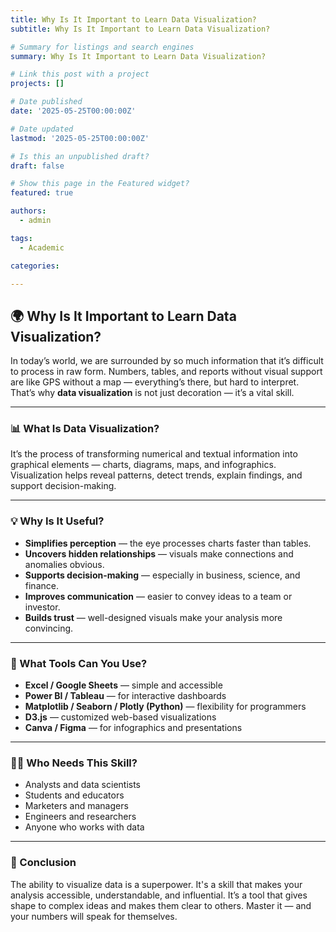 ```yaml
---
title: Why Is It Important to Learn Data Visualization?
subtitle: Why Is It Important to Learn Data Visualization?

# Summary for listings and search engines
summary: Why Is It Important to Learn Data Visualization?

# Link this post with a project
projects: []

# Date published
date: '2025-05-25T00:00:00Z'

# Date updated
lastmod: '2025-05-25T00:00:00Z'

# Is this an unpublished draft?
draft: false

# Show this page in the Featured widget?
featured: true

authors:
  - admin

tags:
  - Academic

categories:

---
```


## 🌍 Why Is It Important to Learn Data Visualization?

In today’s world, we are surrounded by so much information that it’s difficult to process in raw form. Numbers, tables, and reports without visual support are like GPS without a map — everything’s there, but hard to interpret. That’s why **data visualization** is not just decoration — it’s a vital skill.

---

### 📊 What Is Data Visualization?

It’s the process of transforming numerical and textual information into graphical elements — charts, diagrams, maps, and infographics. Visualization helps reveal patterns, detect trends, explain findings, and support decision-making.

---

### 💡 Why Is It Useful?

- **Simplifies perception** — the eye processes charts faster than tables.  
- **Uncovers hidden relationships** — visuals make connections and anomalies obvious.  
- **Supports decision-making** — especially in business, science, and finance.  
- **Improves communication** — easier to convey ideas to a team or investor.  
- **Builds trust** — well-designed visuals make your analysis more convincing.

---

### 🧰 What Tools Can You Use?

- **Excel / Google Sheets** — simple and accessible  
- **Power BI / Tableau** — for interactive dashboards  
- **Matplotlib / Seaborn / Plotly (Python)** — flexibility for programmers  
- **D3.js** — customized web-based visualizations  
- **Canva / Figma** — for infographics and presentations

---

### 👨‍🎓 Who Needs This Skill?

- Analysts and data scientists  
- Students and educators  
- Marketers and managers  
- Engineers and researchers  
- Anyone who works with data

---

### 📌 Conclusion

The ability to visualize data is a superpower. It's a skill that makes your analysis accessible, understandable, and influential. It’s a tool that gives shape to complex ideas and makes them clear to others. Master it — and your numbers will speak for themselves.

